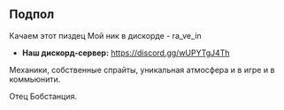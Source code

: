 ## Подпол

Качаем этот пиздец
Мой ник в дискорде - ra_ve_in

* **Наш дискорд-сервер:** https://discord.gg/wUPYTgJ4Th

Механики, собственные спрайты, уникальная атмосфера и в игре и в коммьюнити.

Отец Бобстанция.


